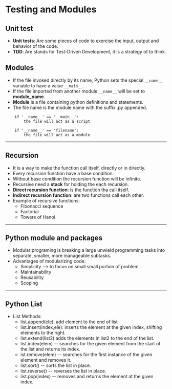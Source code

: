 # Testing and Modules

## Unit test
  - **Unit tests**: Are some pieces of code to exercise the input, output and behavior of the code. 
  - **TDD**: Are stands for Test-Driven Development, it is a strategy of to think.

## Modules
  - If the file invoked directly by its name, Python sets the special `__name__` variable to have a value `__main__`.
  - If the file imported from another module `__name__` will be set to **module_name**.
  - **Module** is a file containing python definitions and statements.
  - The file name is the module name with the suffix .py appended.
  
```
    if '__name__' == '__main__':
        the file will act as a script
    
    if '__name__' == 'filename':
        the file will act as a module
```
---
## Recursion

  - It is a way to make the function call itself, directly or in directly.
  - Every recursion function have a base condition.
  - Without base condition the recursion function will be infinite.
  - Recursive need a **stack** for holding the each recursion.
  - **Direct recursion function**: is the function tha call itself.
  - **Indirect recursion function**: are two functions call each other.
  - Example of recursive functions: 
    - Fibonacci sequence
    - Factorial
    - Towers of Hanoi

---

## Python module and packages
  - Modular programing is breaking a large unwield programming tasks into separate, smaller, more manageable subtasks.
  - Advantages of modularizing code:
    - Simplicity --> to focus on small small portion of problem
    - Maintainability
    - Reusability
    - Scoping

---

## Python List

  * List Methods:
    * list.append(ele): add element to the end of list
    * list.insert(index,ele):  inserts the element at the given index, shifting elements to the right.
    * list.extend(list2) adds the elements in list2 to the end of the list.
    * list.index(elem) -- searches for the given element from the start of the list and returns its index.
    * ist.remove(elem) -- searches for the first instance of the given element and removes it.
    * list.sort() -- sorts the list in place.
    * list.reverse() -- reverses the list in place.
    * list.pop(index) -- removes and returns the element at the given index.
  